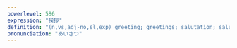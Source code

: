 ```yaml
---
powerlevel: 586
expression: "挨拶"
definition: "(n,vs,adj-no,sl,exp) greeting; greetings; salutation; salute; speech (congratulatory or appreciative); address; reply; response; revenge; retaliation; a fine thing to say (used as part of a sarcastic response to a rude remark); (P)"
pronunciation: "あいさつ"
---
```

